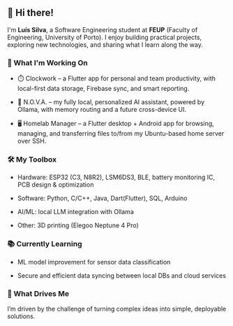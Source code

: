 ## 👋 Hi there!

I'm **Luís Silva**, a Software Engineering student at **FEUP** (Faculty of Engineering, University of Porto). I enjoy building practical projects, exploring new technologies, and sharing what I learn along the way.


### 🚀 What I'm Working On

- ⏱️ Clockwork – a Flutter app for personal and team productivity, with local-first data storage, Firebase sync, and smart reporting.

- 🤖 N.O.V.A. – my fully local, personalized AI assistant, powered by Ollama, with memory routing and a future cross-device UI.

- 🖥️ Homelab Manager – a Flutter desktop + Android app for browsing, managing, and transferring files to/from my Ubuntu-based home server over SSH.


### 🛠️ My Toolbox

- Hardware: ESP32 (C3, N8R2), LSM6DS3, BLE, battery monitoring IC, PCB design & optimization

- Software: Python, C/C++, Java, Dart(Flutter), SQL, Arduino

- AI/ML: local LLM integration with Ollama

- Other: 3D printing (Elegoo Neptune 4 Pro)


### 📚 Currently Learning

- ML model improvement for sensor data classification

- Secure and efficient data syncing between local DBs and cloud services


### 🌱 What Drives Me

I’m driven by the challenge of turning complex ideas into simple, deployable solutions.
